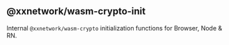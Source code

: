 ## @xxnetwork/wasm-crypto-init

Internal `@xxnetwork/wasm-crypto` initialization functions for Browser, Node & RN.
